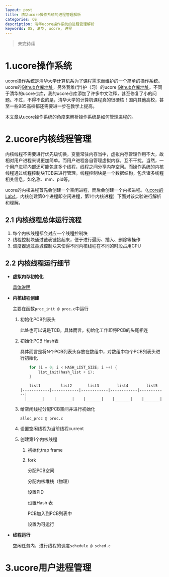 ```yaml
---
layout: post
title: 清华ucore操作系统的进程管理解析
categories: OS
description: 清华ucore操作系统的进程管理解析
keywords: OS, 清华, ucore, 进程
---
```


> 未完待续

# 1.ucore操作系统

ucore操作系统是清华大学计算机系为了课程需求而维护的一个简单的操作系统。ucore的[Github仓库地址](https://github.com/chyyuu/ucore_os_lab)，另外我维(学)护（习）的ucore [Github仓库地址](https://github.com/Neyzoter/ucore_os_lab)。不同于清华的ucore仓库，我的ucore仓库添加了许多中文注释，甚至修复了小的问题。不过，不得不说的是，清华大学的计算机课程真的很硬核！国内其他高校，甚至一些985高校都还需要进一步在教学上提高。

本文章从ucore操作系统的角度来解析操作系统是如何管理进程的。

# 2.ucore内核线程管理

内核线程不需要进行优先级切换，变量常驻内存当中，虚拟内存管理作用不大，故相对用户进程来说更加简单。而用户进程各自管理虚拟内存，互不干扰。当然，一个用户进程内部还可能包含多个线程，线程之间分享内存空间。而操作系统的内核线程通过线程控制块TCB来进行管理。线程控制块是一个数据结构，包含诸多线程相关信息，如名称、mm、pid等。

ucore的内核进程首先会创建一个空闲进程，而后会创建一个内核进程。（[ucore的Lab4](https://github.com/Neyzoter/ucore_os_lab/tree/master/labcodes_answer/lab4_result)，内核创建第0个进程即空闲进程，第1个内核进程）下面对该实验进行解析和理解。

## 2.1 内核线程总体运行流程

1. 每个内核线程都会对应一个线程控制块
2. 线程控制块通过链表链接起来，便于进行遍历、插入、删除等操作
3. 调度器通过县城控制块来使得不同内核线程在不同的时段占用CPU

## 2.2 内核线程运行细节

* **虚拟内存初始化**

  [具体说明](http://neyzoter.cn/2020/01/11/Memory-Manage-In-Ucore-TU/)

* **内核线程创建**

  主要在函数`proc_init @ proc.c`中运行

  1. 初始化PCB列表头

     此处也可以说是TCB。具体而言，初始化工作即将PCB的头尾相连

  2. 初始化PCB Hash表

     具体而言是将N个PCB列表头存放在数组中，对数组中每个PCB列表头进行初始化

     ```c
         for (i = 0; i < HASH_LIST_SIZE; i ++) {
             list_init(hash_list + i);
         }
     ```

     ```
         list1         list2       list3        list4        list5
     |------------|------------|------------|------------|------------|
       |_______|    |_______|    |_______|    |_______|    |_______|  
     ```

  3. 给空闲线程分配PCB空间并进行初始化

     `alloc_proc @ proc.c`

  4. 设置空闲线程为当前线程current

  5. 创建第1个内核线程

     1. 初始化trap frame

     2. fork

        分配PCB空间

        分配内核堆栈（物理）

        设置PID

        设置Hash 表

        PCB加入到PCB列表中

        设置为可运行

* **线程运行**

  空闲任务内，进行线程的调度`schedule @ sched.c`

# 3.ucore用户进程管理